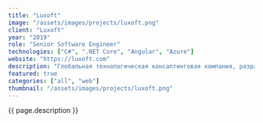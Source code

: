 ```yaml
---
title: "Luxoft"
image: "/assets/images/projects/luxoft.png"
client: "Luxoft"
year: "2019"
role: "Senior Software Engineer"
technologies: ["C#", ".NET Core", "Angular", "Azure"]
website: "https://luxoft.com"
description: "Глобальная технологическая консалтинговая компания, разрабатывающая инновационные решения для корпоративных клиентов."
featured: true
categories: ["all", "web"]
thumbnail: "/assets/images/projects/luxoft.png"
---
```


{{ page.description }} 